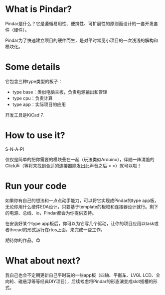 
# What is Pindar?
Pindar是什么？它是遵循易用性、便携性、可扩展性的原则而设计的一套开发套件（硬件）。

Pindar为了快速建立项目的硬件而生，是对平时常见小项目的一次浅浅的解构和模块化。

# Some details
它包含三种type类型的板子：
- type base：类似电脑主板，负责电源输出和管理
- type cpu：负责计算
- type app：实际项目的应用

开发工具是KiCad 7.

# How to use it?
S-N-A-P!

仅仅是简单的把你需要的模块叠在一起（玩法类似Arduino），伴随一阵清脆的Click声（等将来找到合适的连接器能发出此声音之后 = =）就可以啦！


# Run your code
如果你有自己的想法和一点点动手能力，可以将它实现成Pindar的type app板，无论你用什么硬件EDA设计，只要基于template的板框和连接器设计就行。剩下的电源、总线、io，Pindar都会为你提供支持。

在安装好某个type app板后，你可以为它写几个驱动，让你的项目应用以task或者thread的形式运行在rtos上面。来完成一些工作。

期待你的作品。😋

# What about next?
我自己也会不定期更新自己平时玩的一些app板（四轴、平衡车、LVGL LCD、全向轮、磁悬浮等等经典DIY项目），后续考虑将Pindar的形态演变成slot插槽的形式。



